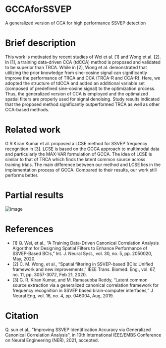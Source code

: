 # GCCAforSSVEP
A generalized version of CCA for high performance SSVEP detection

# Brief description
This work is motivated by recent studies of Wei et al. [1] and Wong et al. [2]. In [1], a training data-driven CCA (tdCCA) method is proposed and validated to be superior than TRCA. While in [2], Wong et al. demonstrated that utilizing the prior knowledge from sine-cosine signal can significantly improve the performance of TRCA and CCA (TRCA-R and CCA-R). Here, we adopted the structure of tdCCA and added an additional variable set (composed of predefined sine-cosine signal) to the optimization process. Thus, the generalized version of CCA is employed and the optimaized spatial filters are properly used for signal denoising. Study results indicated that the proposed method significantly outperformed TRCA as well as other CCA-based methods. 
# Related work
G R Kiran Kumar et al. proposed a LCSE method for SSVEP frequency recognition in [3]. LCSE is based on the GCCA approach to multimodal data and particularly the MAX-VAR formulation of GCCA. The idea of LCSE is similar to that of TRCA which finds the latent common source across training trials. The main difference between our method and LCSE lies in the implementation process of GCCA. Compared to their results, our work still performs better.
# Partial results 
![image](https://user-images.githubusercontent.com/30659685/109600871-dffa6680-7b58-11eb-9863-7cdbad360cea.png)
# References
- [1]	Q. Wei, et al., “A Training Data-Driven Canonical Correlation Analysis Algorithm for Designing Spatial Filters to Enhance Performance of SSVEP-Based BCIs,” Int. J. Neural Syst., vol. 30, no. 5, pp. 2050020, May, 2020.
- [2]	C. M. Wong, et al., “Spatial filtering in SSVEP-based BCIs: Unified framework and new improvements,” IEEE Trans. Biomed. Eng., vol. 67, no. 11, pp. 3057-3072, Feb 21, 2020.
- [3]	G. R. Kiran Kumar, and M. Ramasubba Reddy, “Latent common source extraction via a generalized canonical correlation framework for frequency recognition in SSVEP based brain-computer interfaces,” J Neural Eng, vol. 16, no. 4, pp. 046004, Aug, 2019.
# Citation
Q. sun et al., "Improving SSVEP Identification Accuracy via Generalized Canonical Correlation Analysis", in 10th International IEEE/EMBS Conference on Neural Engineering (NER), 2021, accepted. 
